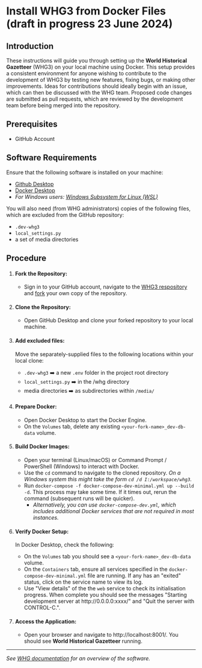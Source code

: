 # Install WHG3 from Docker Files (draft in progress 23 June 2024)

## Introduction

These instructions will guide you through setting up the **World Historical Gazetteer** (WHG3) on your local machine using Docker. This setup provides a consistent environment for anyone wishing to contribute to the development of WHG3 by testing new features, fixing bugs, or making other improvements. Ideas for contributions should ideally begin with an issue, which can then be discussed with the WHG team. Proposed code changes are submitted as pull requests, which are reviewed by the development team before being merged into the repository.

## Prerequisites
- GitHub Account

## Software Requirements
Ensure that the following software is installed on your machine:
- [Github Desktop](https://docs.github.com/en/desktop/installing-and-configuring-github-desktop/installing-and-authenticating-to-github-desktop/installing-github-desktop)
- [Docker Desktop](https://www.docker.com/products/docker-desktop/)
- _For Windows users: [Windows Subsystem for Linux (WSL)](https://learn.microsoft.com/en-us/windows/wsl/)_

You will also need (from WHG administrators) copies of the following files, which are excluded from the GitHub repository:
- `.dev-whg3`
- `local_settings.py`
- a set of media directories

## Procedure
1. #### Fork the Repository:

   - Sign in to your GitHub account, navigate to the [WHG3 respository](https://github.com/WorldHistoricalGazetteer/whg3) and [fork](https://docs.github.com/en/get-started/quickstart/fork-a-repo) your own copy of the repository.

2. #### Clone the Repository:
   - Open GitHub Desktop and clone your forked repository to your local machine.

3. #### Add excluded files:
   Move the separately-supplied files to the following locations within your local clone:
   
   -  `.dev-whg3` ➡️ a new `.env` folder in the project root directory
   -  `local_settings.py` ➡️ in the /whg directory
   -  media directories ➡️ as subdirectories within `/media/`
  
4. #### Prepare Docker:
   - Open Docker Desktop to start the Docker Engine.
   - On the `Volumes` tab, delete any existing `<your-fork-name>_dev-db-data` volume.

5. #### Build Docker Images:
   - Open your terminal (Linux/macOS) or Command Prompt / PowerShell (Windows) to interact with Docker.
   - Use the `cd` command to navigate to the cloned repository. _On a Windows system this might take the form `cd /d I:/workspace/whg3`._
   - Run `docker-compose -f docker-compose-dev-minimal.yml up --build -d`. This process may take some time. If it times out, rerun the command (subsequent runs will be quicker).
       - _Alternatively, you can use `docker-compose-dev.yml`, which includes additional Docker services that are not required in most instances._

6. #### Verify Docker Setup:
    In Docker Desktop, check the following:
   
   - On the `Volumes` tab you should see a `<your-fork-name>_dev-db-data` volume.
   - On the `Containers` tab, ensure all services specified in the `docker-compose-dev-minimal.yml` file are running. If any has an "exited" status, click on the service name to view its log.
   - Use "View details" of the  the `web` service to check its initialisation progress. When complete you should see the messages "Starting development server at ht<span>tp://</span>0.0.0.0:xxxx/" and "Quit the server with CONTROL-C.".

7. #### Access the Application:
   - Open your browser and navigate to http://localhost:8001/. You should see **World Historical Gazetteer** running.
  
________________________

_See [WHG documentation](https://whgazetteer.org/documentation/) for an overview of the software._
